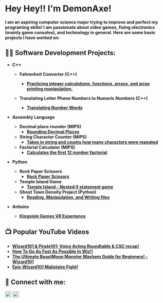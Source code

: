 <h1>  <br/>
<b>
Hey Hey!! I'm DemonAxe!
<br/> </h1>
<b> 
I am an aspiring computer science major trying to improve and perfect my programing skills! I am passionate about video games, fixing electronics (mainly game consoles), and technology in general. 
Here are some basic projects I have worked on: </b>

<h2>👨‍💻 Software Development Projects:</h2>
  
- <b>C++</b>
  - <b>Fahrenheit Converter (C++)</b>
    - [Practicing integer calculations, functions, arrays, and array printing manipulation.](https://github.com/DemonAxe1/Fahrenheit-Converter)

  - <b>Translating Letter Phone Numbers to Numeric Numbers (C++)</b>
    - [Translating Number Words](https://github.com/DemonAxe1/Translating-Letter-Phone-Numbers-to-numeric-numbers) <b><i></b></i>

- <b>Assembly Language</b>
  - <b>Decimal place rounder (MIPS)</b>
    - [Rounding Decimal Places](https://github.com/DemonAxe1/Decimal-Rounder-MIPS-)
  - <b>String Character Counter (MIPS)</b>
    - [Takes in string and counts how many characters were repeated](https://github.com/DemonAxe1/String-Character-Counter)
  - <b>Factorial Calculator (MIPS)</b>
     - [Calculates the first 12 number factorial](https://github.com/DemonAxe1/Factorial-Calculator)
- <b>Python</b>
   - <b>Rock Paper Scissors</b>
     - [Rock Paper Scissors](https://github.com/DemonAxe1/Rock-paper-Scissors)
   - <b>Temple Island Game</b>
     - [Temple Island - Nested if statement game](https://github.com/DemonAxe1/Temple-Island)
   - <b>Ghost Town Density Project (Python)</b>
     - [Reading, Manipulation, and Writing files](https://github.com/DemonAxe1/Ghost-Town)
  
- <b>Arduino</b>
  - [Kingsisle Games VR Experience]()

<h2>📺 Popular YouTube Videos</h2>

- [Wizard101 & Pirate101: Voice Acting Roundtable & CSC recap!](https://youtu.be/qgGRCXuqLYg)
- [How To Go As Fast As Possible In Wiz!!](https://youtu.be/uTUZhde13IQ)
- [The Ultimate BeastMoon Monster Mayhem Guide for Beginners! - Wizard101](https://youtu.be/RKSt2OJRUYI)
- [Epic Wizard101 Malistaire Fight!](https://youtu.be/E2wedLRgwas)

<h2> 🤳 Connect with me:</h2>

[<img align="left" alt="JoshMadakor | YouTube" width="22px" src="https://cdn.jsdelivr.net/npm/simple-icons@v3/icons/youtube.svg" />][youtube]
[<img align="left" alt="JoshMadakor | Twitter" width="22px" src="https://cdn.jsdelivr.net/npm/simple-icons@v3/icons/twitter.svg" />][twitter]


[twitter]: https://twitter.com/MrDemonAxe
[youtube]: https://www.youtube.com/channel/UCuYQ3Db9vKR2illqMreTTVQ

<!--
**joshmadakor1/joshmadakor1** is a ✨ _special_ ✨ repository because its `README.md` (this file) appears on your GitHub profile.

Here are some ideas to get you started:

- 🔭 I’m currently working on ...
- 🌱 I’m currently learning ...
- 👯 I’m looking to collaborate on ...
- 🤔 I’m looking for help with ...
- 💬 Ask me about ...
- 📫 How to reach me: ...
- 😄 Pronouns: ...
- ⚡ Fun fact: ...
-->
